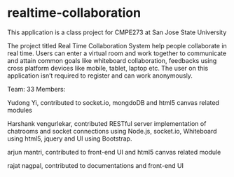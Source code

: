 realtime-collaboration
======================
This application is a class project for CMPE273 at San Jose State University

The project titled Real Time Collaboration System help people collaborate in real time. Users can enter a virtual room and work together to communicate and attain common goals like whiteboard collaboration, feedbacks using cross platform devices like mobile, tablet, laptop etc. The user on this application isn’t required to register and can work anonymously.

Team: 33
Members: 

Yudong Yi, contributed to socket.io, mongdoDB and html5 canvas related modules

Harshank vengurlekar, contributed RESTful server implementation of chatrooms and socket connections using Node.js, socket.io, Whiteboard using html5, jquery and UI using Bootstrap.

arjun mantri, contributed to front-end UI and html5 canvas related module

rajat nagpal, contributed to documentations and front-end UI
